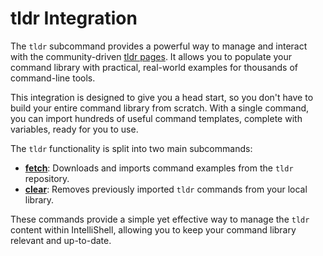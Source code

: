# tldr Integration

The `tldr` subcommand provides a powerful way to manage and interact with the community-driven
[tldr pages](https://github.com/tldr-pages/tldr). It allows you to populate your command library with practical,
real-world examples for thousands of command-line tools.

This integration is designed to give you a head start, so you don't have to build your entire command library from
scratch. With a single command, you can import hundreds of useful command templates, complete with variables, ready for
you to use.

The `tldr` functionality is split into two main subcommands:

- **[fetch](./tldr_fetch.md)**: Downloads and imports command examples from the `tldr` repository.
- **[clear](./tldr_clear.md)**: Removes previously imported `tldr` commands from your local library.

These commands provide a simple yet effective way to manage the `tldr` content within IntelliShell, allowing you to
keep your command library relevant and up-to-date.
